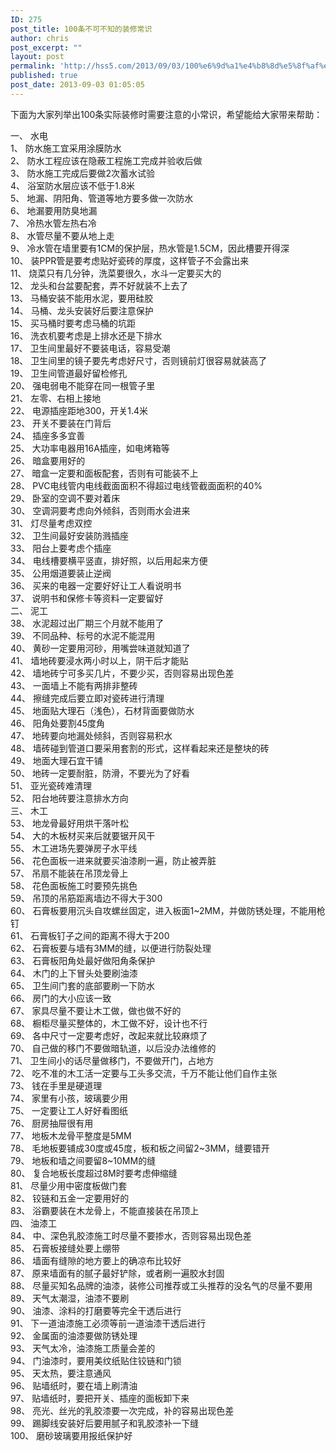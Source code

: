 ```yaml
---
ID: 275
post_title: 100条不可不知的装修常识
author: chris
post_excerpt: ""
layout: post
permalink: 'http://hss5.com/2013/09/03/100%e6%9d%a1%e4%b8%8d%e5%8f%af%e4%b8%8d%e7%9f%a5%e7%9a%84%e8%a3%85%e4%bf%ae%e5%b8%b8%e8%af%86/'
published: true
post_date: 2013-09-03 01:05:05
---
```

<p>下面为大家列举出100条实际装修时需要注意的小常识，希望能给大家带来帮助： <p>一、 水电 <br>1、 防水施工宜采用涂膜防水 <br>2、 防水工程应该在隐蔽工程施工完成并验收后做 <br>3、 防水施工完成后要做2次蓄水试验 <br>4、 浴室防水层应该不低于1.8米 <br>5、 地漏、阴阳角、管道等地方要多做一次防水 <br>6、 地漏要用防臭地漏 <br>7、 冷热水管左热右冷 <br>8、 水管尽量不要从地上走 <br>9、 冷水管在墙里要有1CM的保护层，热水管是1.5CM，因此槽要开得深 <br>10、 装PPR管是要考虑贴好瓷砖的厚度，这样管子不会露出来 <br>11、 烧菜只有几分钟，洗菜要很久，水斗一定要买大的 <br>12、 龙头和台盆要配套，弄不好就装不上去了 <br>13、 马桶安装不能用水泥，要用硅胶 <br>14、 马桶、龙头安装好后要注意保护 <br>15、 买马桶时要考虑马桶的坑距 <br>16、 洗衣机要考虑是上排水还是下排水 <br>17、 卫生间里最好不要装电话，容易受潮 <br>18、 卫生间里的镜子要先考虑好尺寸，否则镜前灯很容易就装高了 <br>19、 卫生间管道最好留检修孔 <br>20、 强电弱电不能穿在同一根管子里 <br>21、 左零、右相上接地 <br>22、 电源插座距地300，开关1.4米 <br>23、 开关不要装在门背后 <br>24、 插座多多宜善 <br>25、 大功率电器用16A插座，如电烤箱等 <br>26、 暗盒要用好的 <br>27、 暗盒一定要和面板配套，否则有可能装不上 <br>28、 PVC电线管内电线截面面积不得超过电线管截面面积的40% <br>29、 卧室的空调不要对着床 <br>30、 空调洞要考虑向外倾斜，否则雨水会进来 <br>31、 灯尽量考虑双控 <br>32、 卫生间最好安装防溅插座 <br>33、 阳台上要考虑个插座 <br>34、 电线槽要横平竖直，排好照，以后用起来方便 <br>35、 公用烟道要装止逆阀 <br>36、 买来的电器一定要好好让工人看说明书 <br>37、 说明书和保修卡等资料一定要留好 <br>二、 泥工 <br>38、 水泥超过出厂期三个月就不能用了 <br>39、 不同品种、标号的水泥不能混用 <br>40、 黄砂一定要用河砂，用嘴尝味道就知道了 <br>41、 墙地砖要浸水两小时以上，阴干后才能贴 <br>42、 墙地砖宁可多买几片，不要少买，否则容易出现色差 <br>43、 一面墙上不能有两排非整砖 <br>44、 擦缝完成后要立即对瓷砖进行清理 <br>45、 地面贴大理石（浅色），石材背面要做防水 <br>46、 阳角处要割45度角 <br>47、 地砖要向地漏处倾斜，否则容易积水 <br>48、 墙砖碰到管道口要采用套割的形式，这样看起来还是整块的砖 <br>49、 地面大理石宜干铺 <br>50、 地砖一定要耐脏，防滑，不要光为了好看 <br>51、 亚光瓷砖难清理 <br>52、 阳台地砖要注意排水方向 <br>三、 木工 <br>53、 地龙骨最好用烘干落叶松 <br>54、 大的木板材买来后就要锯开风干 <br>55、 木工进场先要弹房子水平线 <br>56、 花色面板一进来就要买油漆刷一遍，防止被弄脏 <br>57、 吊扇不能装在吊顶龙骨上 <br>58、 花色面板施工时要预先挑色 <br>59、 吊顶的吊筋距离墙边不得大于300 <br>60、 石膏板要用沉头自攻螺丝固定，进入板面1~2MM，并做防锈处理，不能用枪钉 <br>61、 石膏板钉子之间的距离不得大于200 <br>62、 石膏板要与墙有3MM的缝，以便进行防裂处理 <br>63、 石膏板阳角处最好做阳角条保护 <br>64、 木门的上下冒头处要刷油漆 <br>65、 卫生间门套的底部要刷一下防水 <br>66、 房门的大小应该一致 <br>67、 家具尽量不要让木工做，做也做不好的 <br>68、 橱柜尽量买整体的，木工做不好，设计也不行 <br>69、 各中尺寸一定要考虑好，改起来就比较麻烦了 <br>70、 自己做的移门不要做暗轨道，以后没办法维修的 <br>71、 卫生间小的话尽量做移门，不要做开门，占地方 <br>72、 吃不准的木工活一定要与工头多交流，千万不能让他们自作主张 <br>73、 钱在手里是硬道理 <br>74、 家里有小孩，玻璃要少用 <br>75、 一定要让工人好好看图纸 <br>76、 厨房抽屉很有用 <br>77、 地板木龙骨平整度是5MM <br>78、 毛地板要铺成30度或45度，板和板之间留2~3MM，缝要错开 <br>79、 地板和墙之间要留8~10MM的缝 <br>80、 复合地板长度超过8M时要考虑伸缩缝 <br>81、 尽量少用中密度板做门套 <br>82、 铰链和五金一定要用好的 <br>83、 浴霸要装在木龙骨上，不能直接装在吊顶上 <br>四、 油漆工 <br>84、 中、深色乳胶漆施工时尽量不要掺水，否则容易出现色差 <br>85、 石膏板接缝处要上绷带 <br>86、 墙面有缝隙的地方要上的确凉布比较好 <br>87、 原来墙面有的腻子最好铲除，或者刷一遍胶水封固 <br>88、 尽量买知名品牌的油漆，装修公司推荐或工头推荐的没名气的尽量不要用 <br>89、 天气太潮湿，油漆不要刷 <br>90、 油漆、涂料的打磨要等完全干透后进行 <br>91、 下一道油漆施工必须等前一道油漆干透后进行 <br>92、 金属面的油漆要做防锈处理 <br>93、 天气太冷，油漆施工质量会差的 <br>94、 门油漆时，要用美纹纸贴住铰链和门锁 <br>95、 天太热，要注意通风 <br>96、 贴墙纸时，要在墙上刷清油 <br>97、 贴墙纸时，要把开关、插座的面板卸下来 <br>98、 亮光、丝光的乳胶漆要一次完成，补的容易出现色差 <br>99、 踢脚线安装好后要用腻子和乳胶漆补一下缝 <br>100、 磨砂玻璃要用报纸保护好</p>